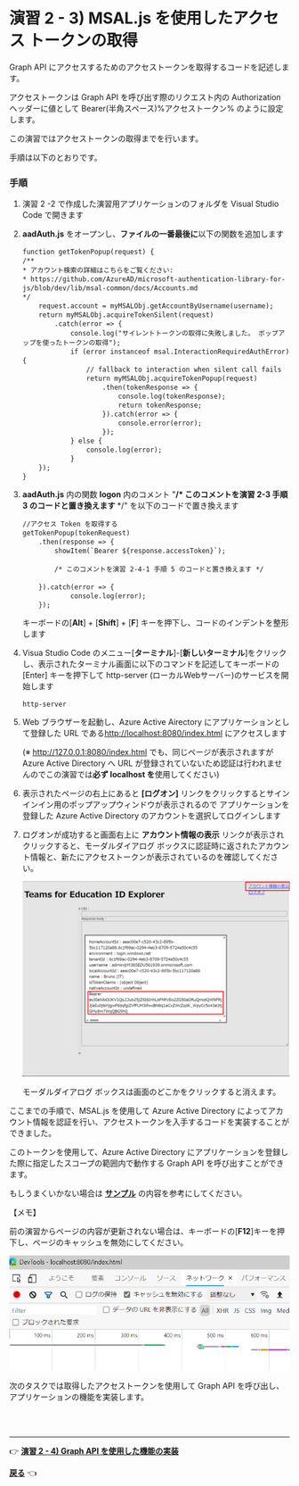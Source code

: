 # 演習 2 - 3) MSAL.js を使用したアクセス トークンの取得

Graph API にアクセスするためのアクセストークンを取得するコードを記述します。

アクセストークンは Graph API を呼び出す際のリクエスト内の Authorization ヘッダーに値として Bearer(半角スペース)%アクセストークン% のように設定します。

この演習ではアクセストークンの取得までを行います。

手順は以下のとおりです。

### 手順

1. 演習 2 -2 で作成した演習用アプリケーションのフォルダを Visual Studio Code で開きます

2. **aadAuth.js** をオープンし、**ファイルの一番最後に**以下の関数を追加します

    ```
    function getTokenPopup(request) {
    /**
    * アカウント検索の詳細はこちらをご覧ください: 
    * https://github.com/AzureAD/microsoft-authentication-library-for-js/blob/dev/lib/msal-common/docs/Accounts.md
    */
        request.account = myMSALObj.getAccountByUsername(username);
        return myMSALObj.acquireTokenSilent(request)
            .catch(error => {
                console.log("サイレントトークンの取得に失敗しました。 ポップアップを使ったトークンの取得");
                if (error instanceof msal.InteractionRequiredAuthError) {
                    // fallback to interaction when silent call fails
                    return myMSALObj.acquireTokenPopup(request)
                        .then(tokenResponse => {
                            console.log(tokenResponse);
                            return tokenResponse;
                        }).catch(error => {
                            console.error(error);
                        });
                } else {
                    console.log(error);   
                }
        });
    }
    ```
3. **aadAuth.js** 内の関数 **logon** 内のコメント "**/* このコメントを演習 2-3 手順 3 のコードと置き換えます** */" を以下のコードで置き換えます

    ```
    //アクセス Token を取得する
    getTokenPopup(tokenRequest)
        .then(response => {
            showItem(`Bearer ${response.accessToken}`);

            /* このコメントを演習 2-4-1 手順 5 のコードと置き換えます */

        }).catch(error => {
                console.log(error);
        });

    ```

    キーボードの\[**Alt**\] + \[**Shift**\] + \[**F**\] キーを押下し、コードのインデントを整形します

4. Visua Studio Code のメニュー\[**ターミナル**\]-\[**新しいターミナル**\]をクリックし、表示されたターミナル画面に以下のコマンドを記述してキーボードの\[Enter\] キーを押下して http-server (ローカルWebサーバー)のサービスを開始します
    ```
    http-server
    ```
5. Web ブラウザーを起動し、Azure Active Airectory にアプリケーションとして登録した URL である[http://localhost:8080/index.html](http://localhost:8080/index.html) にアクセスします

    \(※ http://127.0.0.1:8080/index.html でも、同じページが表示されますが Azure Active Directory へ URL が登録されていないため認証は行われませんのでこの演習では**必ず localhost を**使用してください\)

6. 表示されたページの右上にあると **\[ログオン\]** リンクをクリックするとサインインイン用のポップアップウィンドウが表示されるので アプリケーションを登録した Azure Active Directory のアカウントを選択してログインします

7. ログオンが成功すると画面右上に **アカウント情報の表示** リンクが表示されクリックすると、モーダルダイアログ ボックスに認証時に返されたアカウント情報と、新たにアクセストークンが表示されているのを確認してください。

    <img src="images/22Oct_showAccountInfo2.png" width="700">

    モーダルダイアログ ボックスは画面のどこかをクリックすると消えます。

ここまでの手順で、MSAL.js を使用して Azure Active Directory によってアカウント情報を認証を行い、アクセストークンを入手するコードを実装することができました。

このトークンを使用して、Azure Active Directory にアプリケーションを登録した際に指定したスコープの範囲内で動作する Graph API を呼び出すことができます。


もしうまくいかない場合は [**サンプル**](samples/Ex02-3) の内容を参考にしてください。


【メモ】

前の演習からページの内容が更新されない場合は、キーボードの\[**F12**\]キーを押下し、ページのキャッシュを無効にしてください。

<img src="images/22Oct_DevTool_disableCash.png" width="700px">


次のタスクでは取得したアクセストークンを使用して Graph API を呼び出し、アプリケーションの機能を実装します。

<br><br>
_ _ _
👉 [**演習 2 - 4) Graph API を使用した機能の実装**](Ex02-4.md)

[**戻る**](Ex02-2.md) 👈